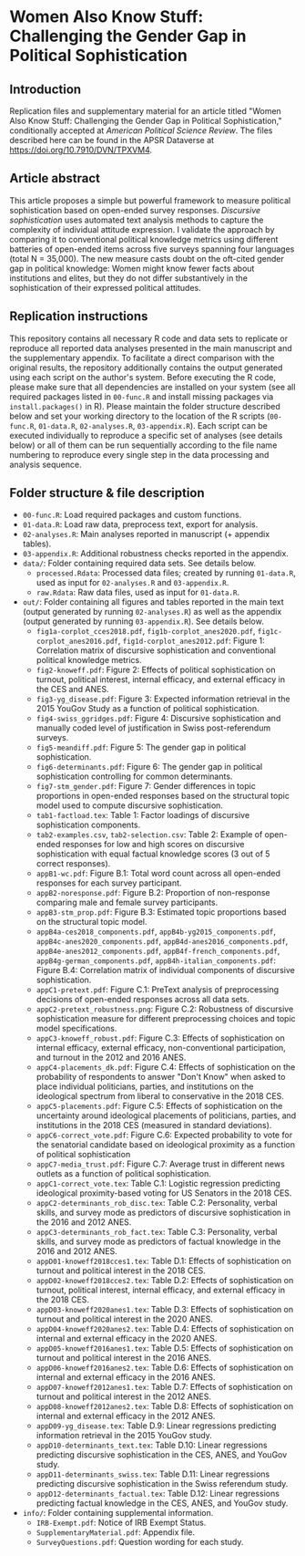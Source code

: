 # Women Also Know Stuff: Challenging the Gender Gap in Political Sophistication

## Introduction

Replication files and supplementary material for an article titled "Women Also Know Stuff: Challenging the Gender Gap in Political Sophistication," conditionally accepted at *American Political Science Review*. The files described here can be found in the APSR Dataverse at https://doi.org/10.7910/DVN/TPXVM4.

## Article abstract

This article proposes a simple but powerful framework to measure political sophistication based on open-ended survey responses. *Discursive sophistication* uses automated text analysis methods to capture the complexity of individual attitude expression. I validate the approach by comparing it to conventional political knowledge metrics using different batteries of open-ended items across five surveys spanning four languages (total N = 35,000). The new measure casts doubt on the oft-cited gender gap in political knowledge: Women might know fewer facts about institutions and elites, but they do not differ substantively in the sophistication of their expressed political attitudes.

## Replication instructions

This repository contains all necessary R code and data sets to replicate or reproduce all reported data analyses presented in the main manuscript and the supplementary appendix. To facilitate a direct comparison with the original results, the repository additionally contains the output generated using each script on the author's system. Before executing the R code, please make sure that all dependencies are installed on your system (see all required packages listed in `00-func.R` and install missing packages via `install.packages()` in R). Please maintain the folder structure described below and set your working directory to the location of the R scripts (`00-func.R`, `01-data.R`, `02-analyses.R`, `03-appendix.R`). Each script can be executed individually to reproduce a specific set of analyses (see details below) or all of them can be run sequentially according to the file name numbering to reproduce every single step in the data processing and analysis sequence.

## Folder structure & file description

- `00-func.R`: Load required packages and custom functions.
- `01-data.R`: Load raw data, preprocess text, export for analysis.
- `02-analyses.R`: Main analyses reported in manuscript (+ appendix tables).
- `03-appendix.R`: Additional robustness checks reported in the appendix.
- `data/`: Folder containing required data sets. See details below.
  - `processed.Rdata`: Processed data files; created by running `01-data.R`, used as input for `02-analyses.R` and `03-appendix.R`.
  - `raw.Rdata`: Raw data files, used as input for `01-data.R`.
- `out/`: Folder containing all figures and tables reported in the main text (output generated by running `02-analyses.R`) as well as the appendix (output generated by running `03-appendix.R`). See details below.
  - `fig1a-corplot_cces2018.pdf`, `fig1b-corplot_anes2020.pdf`, `fig1c-corplot_anes2016.pdf`, `fig1d-corplot_anes2012.pdf`: Figure 1: Correlation matrix of discursive sophistication and conventional political knowledge metrics.
  - `fig2-knoweff.pdf`: Figure 2: Effects of political sophistication on turnout, political interest, internal efficacy, and external efficacy in the CES and ANES.
  - `fig3-yg_disease.pdf`: Figure 3: Expected information retrieval in the 2015 YouGov Study as a function of political sophistication.
  - `fig4-swiss_ggridges.pdf`: Figure 4: Discursive sophistication and manually coded level of justification in Swiss post-referendum surveys.
  - `fig5-meandiff.pdf`: Figure 5: The gender gap in political sophistication.
  - `fig6-determinants.pdf`: Figure 6: The gender gap in political sophistication controlling for common determinants.
  - `fig7-stm_gender.pdf`: Figure 7: Gender differences in topic proportions in open-ended responses based on the structural topic model used to compute discursive sophistication.
  - `tab1-factload.tex`: Table 1: Factor loadings of discursive sophistication components.
  - `tab2-examples.csv`, `tab2-selection.csv`: Table 2: Example of open-ended responses for low and high scores on discursive sophistication with equal factual knowledge scores (3 out of 5 correct responses).
  - `appB1-wc.pdf`: Figure B.1: Total word count across all open-ended responses for each survey participant.
  - `appB2-noresponse.pdf`: Figure B.2: Proportion of non-response comparing male and female survey participants.
  - `appB3-stm_prop.pdf`: Figure B.3: Estimated topic proportions based on the structural topic model.
  - `appB4a-ces2018_components.pdf`, `appB4b-yg2015_components.pdf`, `appB4c-anes2020_components.pdf`, `appB4d-anes2016_components.pdf`, `appB4e-anes2012_components.pdf`, `appB4f-french_components.pdf`, `appB4g-german_components.pdf`, `appB4h-italian_components.pdf`: Figure B.4: Correlation matrix of individual components of discursive sophistication.
  - `appC1-pretext.pdf`: Figure C.1: PreText analysis of preprocessing decisions of open-ended responses across all data sets.
  - `appC2-pretext_robustness.png`: Figure C.2: Robustness of discursive sophistication measure for different preprocessing choices and topic model specifications.
  - `appC3-knoweff_robust.pdf`: Figure C.3: Effects of sophistication on internal efficacy, external efficacy, non-conventional participation, and turnout in the 2012 and 2016 ANES.
  - `appC4-placements_dk.pdf`: Figure C.4: Effects of sophistication on the probability of respondents to answer "Don't Know" when asked to place individual politicians, parties, and institutions on the ideological spectrum from liberal to conservative in the 2018 CES.
  - `appC5-placements.pdf`: Figure C.5: Effects of sophistication on the uncertainty around ideological placements of politicians, parties, and institutions in the 2018 CES (measured in standard deviations).
  - `appC6-correct_vote.pdf`: Figure C.6: Expected probability to vote for the senatorial candidate based on ideological proximity as a function of political sophistication
  - `appC7-media_trust.pdf`: Figure C.7: Average trust in different news outlets as a function of political sophistication.
  - `appC1-correct_vote.tex`: Table C.1: Logistic regression predicting ideological proximity-based voting for US Senators in the 2018 CES.
  - `appC2-determinants_rob_disc.tex`: Table C.2: Personality, verbal skills, and survey mode as predictors of discursive sophistication in the 2016 and 2012 ANES.
  - `appC3-determinants_rob_fact.tex`: Table C.3: Personality, verbal skills, and survey mode as predictors of factual knowledge in the 2016 and 2012 ANES.
  - `appD01-knoweff2018cces1.tex`: Table D.1: Effects of sophistication on turnout and political interest in the 2018 CES.
  - `appD02-knoweff2018cces2.tex`: Table D.2: Effects of sophistication on turnout, political interest, internal efficacy, and external efficacy in the 2018 CES.
  - `appD03-knoweff2020anes1.tex`: Table D.3: Effects of sophistication on turnout and political interest in the 2020 ANES.
  - `appD04-knoweff2020anes2.tex`: Table D.4: Effects of sophistication on internal and external efficacy in the 2020 ANES.
  - `appD05-knoweff2016anes1.tex`: Table D.5: Effects of sophistication on turnout and political interest in the 2016 ANES.
  - `appD06-knoweff2016anes2.tex`: Table D.6: Effects of sophistication on internal and external efficacy in the 2016 ANES.
  - `appD07-knoweff2012anes1.tex`: Table D.7: Effects of sophistication on turnout and political interest in the 2012 ANES.
  - `appD08-knoweff2012anes2.tex`: Table D.8: Effects of sophistication on internal and external efficacy in the 2012 ANES.
  - `appD09-yg_disease.tex`: Table D.9: Linear regressions predicting information retrieval in the 2015 YouGov study.
  - `appD10-determinants_text.tex`: Table D.10: Linear regressions predicting discursive sophistication in the CES, ANES, and YouGov study.
  - `appD11-determinants_swiss.tex`: Table D.11: Linear regressions predicting discursive sophistication in the Swiss referendum study.
  - `appD12-determinants_factual.tex`: Table D.12: Linear regressions predicting factual knowledge in the CES, ANES, and YouGov study.
- `info/`: Folder containing supplemental information.
  - `IRB-Exempt.pdf`: Notice of IRB Exempt Status.
  - `SupplementaryMaterial.pdf`: Appendix file.
  - `SurveyQuestions.pdf`: Question wording for each study.

